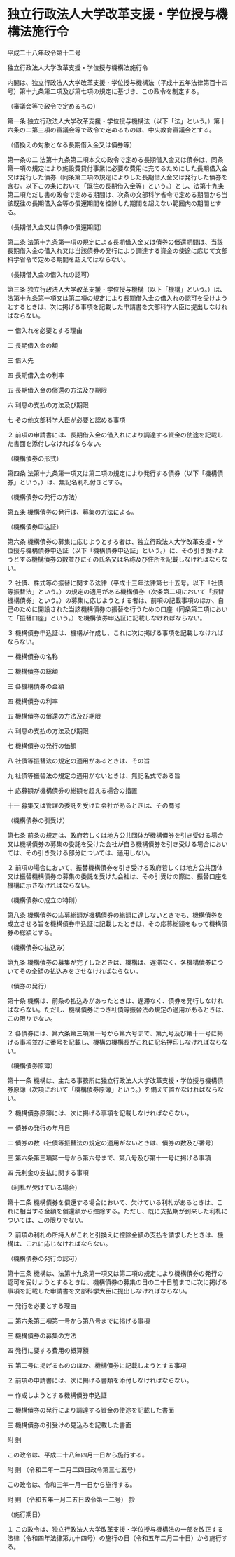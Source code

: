 # 独立行政法人大学改革支援・学位授与機構法施行令

平成二十八年政令第十二号

独立行政法人大学改革支援・学位授与機構法施行令

内閣は、独立行政法人大学改革支援・学位授与機構法（平成十五年法律第百十四号）第十九条第二項及び第七項の規定に基づき、この政令を制定する。

（審議会等で政令で定めるもの）

第一条 独立行政法人大学改革支援・学位授与機構法（以下「法」という。）第十六条の二第三項の審議会等で政令で定めるものは、中央教育審議会とする。

（借換えの対象となる長期借入金又は債券等）

第一条の二 法第十九条第二項本文の政令で定める長期借入金又は債券は、同条第一項の規定により施設費貸付事業に必要な費用に充てるためにした長期借入金又は発行した債券（同条第二項の規定によりした長期借入金又は発行した債券を含む。以下この条において「既往の長期借入金等」という。）とし、法第十九条第二項ただし書の政令で定める期間は、次条の文部科学省令で定める期間から当該既往の長期借入金等の償還期間を控除した期間を超えない範囲内の期間とする。

（長期借入金又は債券の償還期間）

第二条 法第十九条第一項の規定による長期借入金又は債券の償還期間は、当該長期借入金の借入れ又は当該債券の発行により調達する資金の使途に応じて文部科学省令で定める期間を超えてはならない。

（長期借入金の借入れの認可）

第三条 独立行政法人大学改革支援・学位授与機構（以下「機構」という。）は、法第十九条第一項又は第二項の規定により長期借入金の借入れの認可を受けようとするときは、次に掲げる事項を記載した申請書を文部科学大臣に提出しなければならない。

一 借入れを必要とする理由

二 長期借入金の額

三 借入先

四 長期借入金の利率

五 長期借入金の償還の方法及び期限

六 利息の支払の方法及び期限

七 その他文部科学大臣が必要と認める事項

２ 前項の申請書には、長期借入金の借入れにより調達する資金の使途を記載した書面を添付しなければならない。

（機構債券の形式）

第四条 法第十九条第一項又は第二項の規定により発行する債券（以下「機構債券」という。）は、無記名利札付きとする。

（機構債券の発行の方法）

第五条 機構債券の発行は、募集の方法による。

（機構債券申込証）

第六条 機構債券の募集に応じようとする者は、独立行政法人大学改革支援・学位授与機構債券申込証（以下「機構債券申込証」という。）に、その引き受けようとする機構債券の数並びにその氏名又は名称及び住所を記載しなければならない。

２ 社債、株式等の振替に関する法律（平成十三年法律第七十五号。以下「社債等振替法」という。）の規定の適用がある機構債券（次条第二項において「振替機構債券」という。）の募集に応じようとする者は、前項の記載事項のほか、自己のために開設された当該機構債券の振替を行うための口座（同条第二項において「振替口座」という。）を機構債券申込証に記載しなければならない。

３ 機構債券申込証は、機構が作成し、これに次に掲げる事項を記載しなければならない。

一 機構債券の名称

二 機構債券の総額

三 各機構債券の金額

四 機構債券の利率

五 機構債券の償還の方法及び期限

六 利息の支払の方法及び期限

七 機構債券の発行の価額

八 社債等振替法の規定の適用があるときは、その旨

九 社債等振替法の規定の適用がないときは、無記名式である旨

十 応募額が機構債券の総額を超える場合の措置

十一 募集又は管理の委託を受けた会社があるときは、その商号

（機構債券の引受け）

第七条 前条の規定は、政府若しくは地方公共団体が機構債券を引き受ける場合又は機構債券の募集の委託を受けた会社が自ら機構債券を引き受ける場合においては、その引き受ける部分については、適用しない。

２ 前項の場合において、振替機構債券を引き受ける政府若しくは地方公共団体又は振替機構債券の募集の委託を受けた会社は、その引受けの際に、振替口座を機構に示さなければならない。

（機構債券の成立の特則）

第八条 機構債券の応募総額が機構債券の総額に達しないときでも、機構債券を成立させる旨を機構債券申込証に記載したときは、その応募総額をもって機構債券の総額とする。

（機構債券の払込み）

第九条 機構債券の募集が完了したときは、機構は、遅滞なく、各機構債券についてその全額の払込みをさせなければならない。

（債券の発行）

第十条 機構は、前条の払込みがあったときは、遅滞なく、債券を発行しなければならない。ただし、機構債券につき社債等振替法の規定の適用があるときは、この限りでない。

２ 各債券には、第六条第三項第一号から第六号まで、第九号及び第十一号に掲げる事項並びに番号を記載し、機構の機構長がこれに記名押印しなければならない。

（機構債券原簿）

第十一条 機構は、主たる事務所に独立行政法人大学改革支援・学位授与機構債券原簿（次項において「機構債券原簿」という。）を備えて置かなければならない。

２ 機構債券原簿には、次に掲げる事項を記載しなければならない。

一 債券の発行の年月日

二 債券の数（社債等振替法の規定の適用がないときは、債券の数及び番号）

三 第六条第三項第一号から第六号まで、第八号及び第十一号に掲げる事項

四 元利金の支払に関する事項

（利札が欠けている場合）

第十二条 機構債券を償還する場合において、欠けている利札があるときは、これに相当する金額を償還額から控除する。ただし、既に支払期が到来した利札については、この限りでない。

２ 前項の利札の所持人がこれと引換えに控除金額の支払を請求したときは、機構は、これに応じなければならない。

（機構債券の発行の認可）

第十三条 機構は、法第十九条第一項又は第二項の規定により機構債券の発行の認可を受けようとするときは、機構債券の募集の日の二十日前までに次に掲げる事項を記載した申請書を文部科学大臣に提出しなければならない。

一 発行を必要とする理由

二 第六条第三項第一号から第八号までに掲げる事項

三 機構債券の募集の方法

四 発行に要する費用の概算額

五 第二号に掲げるもののほか、機構債券に記載しようとする事項

２ 前項の申請書には、次に掲げる書類を添付しなければならない。

一 作成しようとする機構債券申込証

二 機構債券の発行により調達する資金の使途を記載した書面

三 機構債券の引受けの見込みを記載した書面

附 則

この政令は、平成二十八年四月一日から施行する。

附 則 （令和二年一二月二四日政令第三七五号）

この政令は、令和三年一月一日から施行する。

附 則 （令和五年一月二五日政令第一二号） 抄

（施行期日）

１ この政令は、独立行政法人大学改革支援・学位授与機構法の一部を改正する法律（令和四年法律第九十四号）の施行の日（令和五年二月二十日）から施行する。
